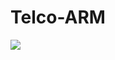 # Telco-ARM
<a href="https://portal.azure.com/#create/Microsoft.Template/uri/https%3A%2F%2Fraw.githubusercontent.com%2FMani9030%2FTelco-ARM%2Fmaster%2FTelco-ARM.json" target="_blank">
    <img src="https://aka.ms/deploytoazurebutton"/>


